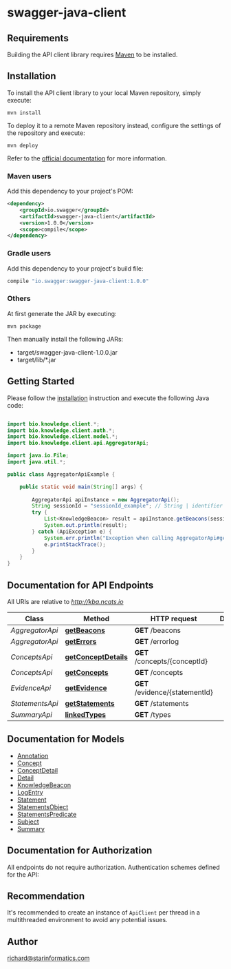 # swagger-java-client

## Requirements

Building the API client library requires [Maven](https://maven.apache.org/) to be installed.

## Installation

To install the API client library to your local Maven repository, simply execute:

```shell
mvn install
```

To deploy it to a remote Maven repository instead, configure the settings of the repository and execute:

```shell
mvn deploy
```

Refer to the [official documentation](https://maven.apache.org/plugins/maven-deploy-plugin/usage.html) for more information.

### Maven users

Add this dependency to your project's POM:

```xml
<dependency>
    <groupId>io.swagger</groupId>
    <artifactId>swagger-java-client</artifactId>
    <version>1.0.0</version>
    <scope>compile</scope>
</dependency>
```

### Gradle users

Add this dependency to your project's build file:

```groovy
compile "io.swagger:swagger-java-client:1.0.0"
```

### Others

At first generate the JAR by executing:

    mvn package

Then manually install the following JARs:

* target/swagger-java-client-1.0.0.jar
* target/lib/*.jar

## Getting Started

Please follow the [installation](#installation) instruction and execute the following Java code:

```java

import bio.knowledge.client.*;
import bio.knowledge.client.auth.*;
import bio.knowledge.client.model.*;
import bio.knowledge.client.api.AggregatorApi;

import java.io.File;
import java.util.*;

public class AggregatorApiExample {

    public static void main(String[] args) {
        
        AggregatorApi apiInstance = new AggregatorApi();
        String sessionId = "sessionId_example"; // String | identifier to be used for tagging session data 
        try {
            List<KnowledgeBeacon> result = apiInstance.getBeacons(sessionId);
            System.out.println(result);
        } catch (ApiException e) {
            System.err.println("Exception when calling AggregatorApi#getBeacons");
            e.printStackTrace();
        }
    }
}

```

## Documentation for API Endpoints

All URIs are relative to *http://kba.ncats.io*

Class | Method | HTTP request | Description
------------ | ------------- | ------------- | -------------
*AggregatorApi* | [**getBeacons**](docs/AggregatorApi.md#getBeacons) | **GET** /beacons | 
*AggregatorApi* | [**getErrors**](docs/AggregatorApi.md#getErrors) | **GET** /errorlog | 
*ConceptsApi* | [**getConceptDetails**](docs/ConceptsApi.md#getConceptDetails) | **GET** /concepts/{conceptId} | 
*ConceptsApi* | [**getConcepts**](docs/ConceptsApi.md#getConcepts) | **GET** /concepts | 
*EvidenceApi* | [**getEvidence**](docs/EvidenceApi.md#getEvidence) | **GET** /evidence/{statementId} | 
*StatementsApi* | [**getStatements**](docs/StatementsApi.md#getStatements) | **GET** /statements | 
*SummaryApi* | [**linkedTypes**](docs/SummaryApi.md#linkedTypes) | **GET** /types | 


## Documentation for Models

 - [Annotation](docs/Annotation.md)
 - [Concept](docs/Concept.md)
 - [ConceptDetail](docs/ConceptDetail.md)
 - [Detail](docs/Detail.md)
 - [KnowledgeBeacon](docs/KnowledgeBeacon.md)
 - [LogEntry](docs/LogEntry.md)
 - [Statement](docs/Statement.md)
 - [StatementsObject](docs/StatementsObject.md)
 - [StatementsPredicate](docs/StatementsPredicate.md)
 - [Subject](docs/Subject.md)
 - [Summary](docs/Summary.md)


## Documentation for Authorization

All endpoints do not require authorization.
Authentication schemes defined for the API:

## Recommendation

It's recommended to create an instance of `ApiClient` per thread in a multithreaded environment to avoid any potential issues.

## Author

richard@starinformatics.com

